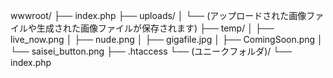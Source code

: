 wwwroot/
├── index.php
├── uploads/
│   └── (アップロードされた画像ファイルや生成された画像ファイルが保存されます)
├── temp/
│   ├── live_now.png
│   ├── nude.png
│   ├── gigafile.jpg
│   ├── ComingSoon.png
│   └── saisei_button.png
├── .htaccess
└── (ユニークフォルダ)/
    └── index.php
